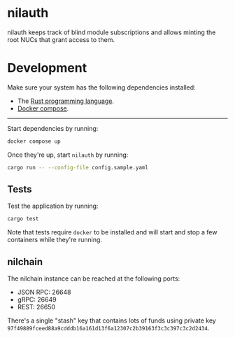 # nilauth

nilauth keeps track of blind module subscriptions and allows minting the root NUCs that grant access to them.

# Development

Make sure your system has the following dependencies installed:
* The [Rust programming language](https://www.rust-lang.org/).
* [Docker compose](https://docs.docker.com/compose/).

---

Start dependencies by running:

```bash
docker compose up
```

Once they're up, start `nilauth` by running:

```bash
cargo run -- --config-file config.sample.yaml
```

## Tests

Test the application by running:

```bash
cargo test
```

Note that tests require `docker` to be installed and will start and stop a few containers while they're running.

## nilchain

The nilchain instance can be reached at the following ports:

* JSON RPC: 26648
* gRPC: 26649
* REST: 26650

There's a single "stash" key that contains lots of funds using private key 
`97f49889fceed88a9cdddb16a161d13f6a12307c2b39163f3c3c397c3c2d2434`.
